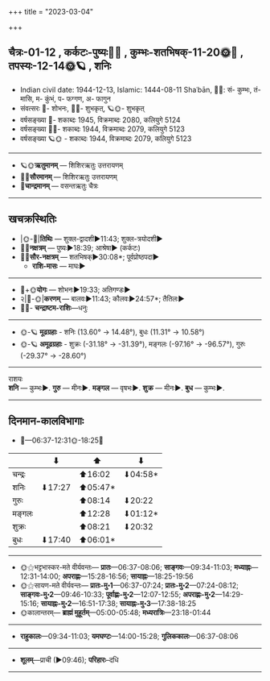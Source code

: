 +++
title = "2023-03-04"

+++
## चैत्रः-01-12  ,  कर्कटः-पुष्यः🌛🌌  ,  कुम्भः-शतभिषक्-11-20🌞🌌  ,  तपस्यः-12-14🌞🪐  ,  शनिः
- Indian civil date: 1944-12-13, Islamic: 1444-08-11 Shaʿbān, 🌌🌞: सं- कुम्भः, तं- मासि, म- कुंभं, प- फग्गण, अ- फागुन
- संवत्सरः 🌛- शोभनः, 🌌🌞- शुभकृत्, 🪐🌞- शुभकृत्
- वर्षसङ्ख्या 🌛- शकाब्दः 1945, विक्रमाब्दः 2080, कलियुगे 5124
- वर्षसङ्ख्या 🌌🌞- शकाब्दः 1944, विक्रमाब्दः 2079, कलियुगे 5123
- वर्षसङ्ख्या 🪐🌞 - शकाब्दः 1944, विक्रमाब्दः 2079, कलियुगे 5123
___________________
- 🪐🌞**ऋतुमानम्** — शिशिरऋतुः उत्तरायणम्
- 🌌🌞**सौरमानम्** — शिशिरऋतुः उत्तरायणम्
- 🌛**चान्द्रमानम्** — वसन्तऋतुः चैत्रः
___________________


## खचक्रस्थितिः
- |🌞-🌛|**तिथिः** — शुक्ल-द्वादशी►11:43; शुक्ल-त्रयोदशी►  
- 🌌🌛**नक्षत्रम्** — पुष्यः►18:39; आश्रेषा► (कर्कटः)  
- 🌌🌞**सौर-नक्षत्रम्** — शतभिषक्►30:08*; पूर्वप्रोष्ठपदा►  
  - **राशि-मासः** — माघः► 
___________________
- 🌛+🌞**योगः** — शोभनः►19:33; अतिगण्डः►  
- २|🌛-🌞|**करणम्** — बालवः►11:43; कौलवः►24:57*; तैतिलः►  
- 🌌🌛- **चन्द्राष्टम-राशिः**—धनुः  
___________________
- 🌞-🪐 **मूढग्रहाः** - शनिः (13.60° → 14.48°), बुधः (11.31° → 10.58°)
- 🌞-🪐 **अमूढग्रहाः** - शुक्रः (-31.18° → -31.39°), मङ्गलः (-97.16° → -96.57°), गुरुः (-29.37° → -28.60°)
___________________
राशयः  
**शनि** — कुम्भः►. **गुरु** — मीनः►. **मङ्गल** — वृषभः►. **शुक्र** — मीनः►. **बुध** — कुम्भः►. 
___________________


## दिनमान-कालविभागाः
- 🌅—06:37-12:31🌞-18:25🌇  


|      |⬇     |⬆     |⬇     |
|------|-----|-----|------|
|चन्द्रः|     |⬆16:02 |⬇04:58*|
|शनिः   |⬇17:27 |⬆05:47*|     |
|गुरुः  |     |⬆08:14 |⬇20:22 |
|मङ्गलः |     |⬆12:28 |⬇01:12*|
|शुक्रः |     |⬆08:21 |⬇20:32 |
|बुधः   |⬇17:40 |⬆06:01*|     |
___________________
- 🌞⚝भट्टभास्कर-मते वीर्यवन्तः— **प्रातः**—06:37-08:06; **साङ्गवः**—09:34-11:03; **मध्याह्नः**—12:31-14:00; **अपराह्णः**—15:28-16:56; **सायाह्नः**—18:25-19:56  
- 🌞⚝सायण-मते वीर्यवन्तः— **प्रातः-मु॰1**—06:37-07:24; **प्रातः-मु॰2**—07:24-08:12; **साङ्गवः-मु॰2**—09:46-10:33; **पूर्वाह्णः-मु॰2**—12:07-12:55; **अपराह्णः-मु॰2**—14:29-15:16; **सायाह्नः-मु॰2**—16:51-17:38; **सायाह्नः-मु॰3**—17:38-18:25  
- 🌞कालान्तरम्— **ब्राह्मं मुहूर्तम्**—05:00-05:48; **मध्यरात्रिः**—23:18-01:44  
___________________
- **राहुकालः**—09:34-11:03; **यमघण्टः**—14:00-15:28; **गुलिककालः**—06:37-08:06  
___________________
- **शूलम्**—प्राची (►09:46); **परिहारः**–दधि  
___________________
